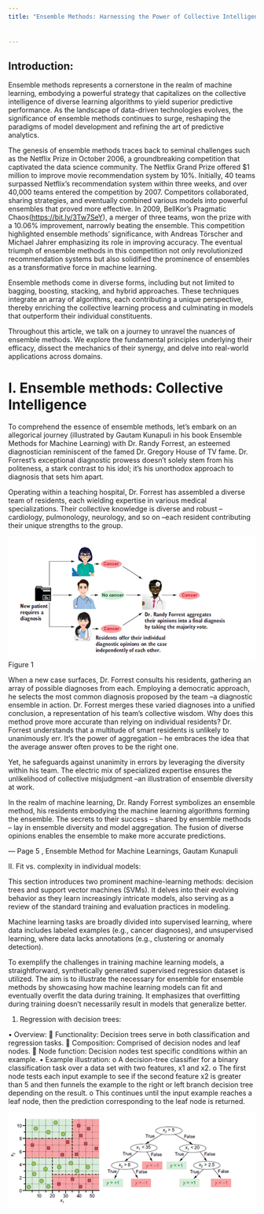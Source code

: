 ```yaml
---
title: "Ensemble Methods: Harnessing the Power of Collective Intelligence"


---
```




## Introduction:  
Ensemble methods represents a cornerstone in the realm of machine learning, embodying a powerful strategy that capitalizes on the collective intelligence of diverse learning algorithms to yield superior predictive performance. As the landscape of data-driven technologies evolves, the significance of ensemble methods continues to surge, reshaping the paradigms of model development and refining the art of predictive analytics.

The genesis of ensemble methods traces back to seminal challenges such as the Netflix Prize in October 2006, a groundbreaking competition that captivated the data science community. The Netflix Grand Prize offered $1 million to improve movie recommendation system by 10%. Initially, 40 teams surpassed Netflix’s recommendation system within three weeks, and over 40,000 teams entered the competition by 2007. Competitors collaborated, sharing strategies, and eventually combined various models into powerful ensembles that proved more effective. In 2009, BellKor’s Pragmatic Chaos(https://bit.ly/3Tw7SeY), a merger of three teams, won the prize with a 10.06% improvement, narrowly beating the ensemble. This competition highlighted ensemble methods’ significance, with Andreas Törscher and Michael Jahrer emphasizing its role in improving accuracy. The eventual triumph of ensemble methods in this competition not only revolutionized recommendation systems but also solidified the prominence of ensembles as a transformative force in machine learning.


Ensemble methods come in diverse forms, including but not limited to bagging, boosting, stacking, and hybrid approaches. These techniques integrate an array of algorithms, each contributing a unique perspective, thereby enriching the collective learning process and culminating in models that outperform their individual constituents.

Throughout this article, we talk on a journey to unravel the nuances of ensemble methods. We explore the fundamental principles underlying their efficacy, dissect the mechanics of their synergy, and delve into real-world applications across domains. 






# I.	Ensemble methods: Collective Intelligence  
To comprehend the essence of ensemble methods, let’s embark on an allegorical journey (illustrated by Gautam Kunapuli in his book Ensemble Methods for Machine Learning) with Dr. Randy Forrest, an esteemed diagnostician reminiscent of the famed Dr. Gregory House of TV fame. Dr. Forrest’s exceptional diagnostic prowess doesn’t solely stem from his politeness, a stark contrast to his idol; it’s his unorthodox approach to diagnosis that sets him apart.

Operating within a teaching hospital, Dr. Forrest has assembled a diverse team of residents, each wielding expertise in various medical specializations. Their collective knowledge is diverse and robust – cardiology, pulmonology, neurology, and so on –each resident contributing their unique strengths to the group.



![Alt text](image.png)
Figure 1 

When a new case surfaces, Dr. Forrest consults his residents, gathering an array of possible diagnoses from each. Employing a democratic approach, he selects the most common diagnosis proposed by the team –a diagnostic ensemble in action. Dr. Forrest merges these varied diagnoses into a unified conclusion, a representation of his team’s collective wisdom. 
Why does this method prove more accurate than relying on individual residents? 
Dr. Forrest understands that a multitude of smart residents is unlikely to unanimously err. It’s the power of aggregation – he embraces the idea that the average answer often proves to be the right one.

Yet, he safeguards against unanimity in errors by leveraging the diversity within his team. The electric mix of specialized expertise ensures the unlikelihood of collective misjudgment –an illustration of ensemble diversity at work.

In the realm of machine learning, Dr. Randy Forrest symbolizes an ensemble method, his residents embodying the machine learning algorithms forming the ensemble. The secrets to their success – shared by ensemble methods – lay in ensemble diversity and model aggregation. The fusion of diverse opinions enables the ensemble to make more accurate predictions.


— Page 5 , Ensemble Method for Machine Learnings, Gautam Kunapuli


II.	Fit vs. complexity in individual models:

This section introduces two prominent machine-learning methods: decision trees and support vector machines (SVMs). It delves into their evolving behavior as they learn increasingly intricate models, also serving as a review of the standard training and evaluation practices in modeling.

Machine learning tasks are broadly divided into supervised learning, where data includes labeled examples (e.g., cancer diagnoses), and unsupervised learning, where data lacks annotations (e.g., clustering or anomaly detection).

To exemplify the challenges in training machine learning models, a straightforward, synthetically generated supervised regression dataset is utilized. The aim is to illustrate the necessary for ensemble for ensemble methods by showcasing how machine learning models can fit and eventually overfit the data during training. It emphasizes that overfitting during training doesn’t necessarily result in models that generalize better.







1.	Regression with decision trees: 

•	Overview:
	Functionality: Decision trees serve in both classification and regression tasks.
	Composition: Comprised of decision nodes and leaf nodes.
	Node function: Decision nodes test specific conditions within an example.
•	Example illustration:
o	A decision-tree classifier for a binary classification task over a data set with two features, x1 and x2. 
o	The first node tests each input example to see if the second feature x2 is greater than 5 and then funnels the example to the right or left branch decision tree depending on the result.
o	This continues until the input example reaches a leaf node, then the prediction corresponding to the leaf node is returned. 
 

![Alt text](image-1.png)
